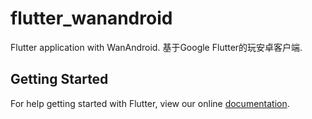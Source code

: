 # flutter_wanandroid

Flutter application with WanAndroid.
基于Google Flutter的玩安卓客户端.

## Getting Started

For help getting started with Flutter, view our online
[documentation](https://flutter.io/).
